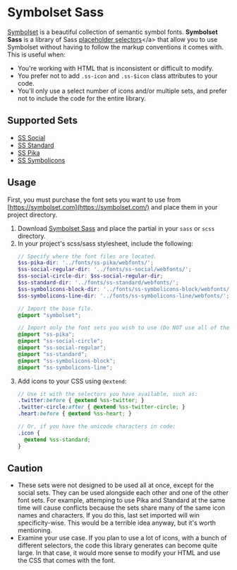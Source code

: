 # Symbolset Sass

[Symbolset](http://symbolset.com/) is a beautiful collection of semantic symbol fonts. **Symbolset Sass** is a library of Sass [placeholder selectors](http://sass-lang.com/docs/yardoc/file.SASS_REFERENCE.html#placeholder_selectors_)</a> that allow you to use Symbolset without having to follow the markup conventions it comes with. This is useful when:

- You're working with HTML that is inconsistent or difficult to modify.
- You prefer not to add `.ss-icon` and `.ss-$icon` class attributes to your code.
- You'll only use a select number of icons and/or multiple sets, and prefer not to include the code for the entire library.

## Supported Sets

- [SS Social](http://symbolset.com/#social)
- [SS Standard](http://symbolset.com/#standard)
- [SS Pika](http://symbolset.com/#pika)
- [SS Symbolicons](http://symbolset.com/#symbolicons)

## Usage

First, you must purchase the font sets you want to use from [https://symbolset.com](https://symbolset.com/) and place them in your project directory.

1. Download <a href="https://github.com/jacine/symbolset">Symbolset Sass</a> and place the partial in your <code>sass</code> or <code>scss</code> directory.
2. In your project's scss/sass stylesheet, include the following:
    ```scss
    // Specify where the font files are located.
    $ss-pika-dir: '../fonts/ss-pika/webfonts/';
    $ss-social-regular-dir: '../fonts/ss-social/webfonts/';
    $ss-social-circle-dir: $ss-social-regular-dir;
    $ss-standard-dir: '../fonts/ss-standard/webfonts/';
    $ss-symbolicons-block-dir: '../fonts/ss-symbolicons-block/webfonts/';
    $ss-symbolicons-line-dir: '../fonts/ss-symbolicons-line/webfonts/';

    // Import the base file.
    @import "symbolset";

    // Import only the font sets you wish to use (Do NOT use all of them at once).
    @import "ss-pika";
    @import "ss-social-circle";
    @import "ss-social-regular";
    @import "ss-standard";
    @import "ss-symbolicons-block";
    @import "ss-symbolicons-line";
    ```
3. Add icons to your CSS using `@extend`:
    ```scss
    // Use it with the selectors you have available, such as:
    .twitter:before { @extend %ss-twitter; }
    .twitter-circle:after { @extend %ss-twitter-circle; }
    .heart:before { @extend %ss-heart; }

    // Or, if you have the unicode characters in code:
    .icon {
      @extend %ss-standard;
    }
    ```

## Caution

- These sets were not designed to be used all at once, except for the social sets. They can be used alongside each other and one of the other font sets. For example, attemping to use Pika and Standard at the same time will cause conflicts because the sets share many of the same icon names and characters. If you do this, last set imported will win specificity-wise. This would be a terrible idea anyway, but it's worth mentioning.
- Examine your use case. If you plan to use a lot of icons, with a bunch of different selectors, the code this library generates can become quite large. In that case, it would more sense to modify your HTML and use the CSS that comes with the font.
